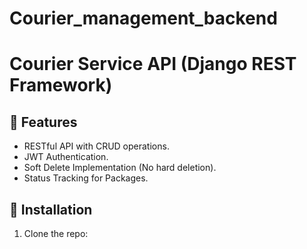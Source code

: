 # Courier_management_backend

# Courier Service API (Django REST Framework)

## 🚀 Features
- RESTful API with CRUD operations.
- JWT Authentication.
- Soft Delete Implementation (No hard deletion).
- Status Tracking for Packages.

## 🔧 Installation
1. Clone the repo:
